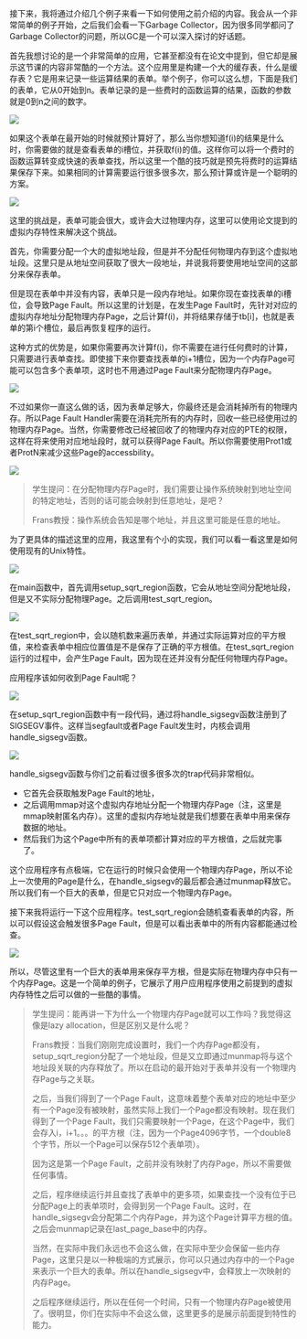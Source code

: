 接下来，我将通过介绍几个例子来看一下如何使用之前介绍的内容。我会从一个非常简单的例子开始，之后我们会看一下Garbage Collector，因为很多同学都问了Garbage Collector的问题，所以GC是一个可以深入探讨的好话题。

首先我想讨论的是一个非常简单的应用，它甚至都没有在论文中提到，但它却是展示这节课的内容非常酷的一个方法。这个应用里是构建一个大的缓存表，什么是缓存表？它是用来记录一些运算结果的表单。举个例子，你可以这么想，下面是我们的表单，它从0开始到n。表单记录的是一些费时的函数运算的结果，函数的参数就是0到n之间的数字。

[![](https://github.com/huihongxiao/MIT6.S081/raw/master/.gitbook/assets/image%20(149).png)](https://github.com/huihongxiao/MIT6.S081/blob/master/.gitbook/assets/image%20\(149\).png)

如果这个表单在最开始的时候就预计算好了，那么当你想知道f(i)的结果是什么时，你需要做的就是查看表单的i槽位，并获取f(i)的值。这样你可以将一个费时的函数运算转变成快速的表单查找，所以这里一个酷的技巧就是预先将费时的运算结果保存下来。如果相同的计算需要运行很多很多次，那么预计算或许是一个聪明的方案。

[![](https://github.com/huihongxiao/MIT6.S081/raw/master/.gitbook/assets/image%20(155).png)](https://github.com/huihongxiao/MIT6.S081/blob/master/.gitbook/assets/image%20\(155\).png)

这里的挑战是，表单可能会很大，或许会大过物理内存，这里可以使用论文提到的虚拟内存特性来解决这个挑战。

首先，你需要分配一个大的虚拟地址段，但是并不分配任何物理内存到这个虚拟地址段。这里只是从地址空间获取了很大一段地址，并说我将要使用地址空间的这部分来保存表单。

但是现在表单中并没有内容，表单只是一段内存地址。如果你现在查找表单的i槽位，会导致Page Fault。所以这里的计划是，在发生Page Fault时，先针对对应的虚拟内存地址分配物理内存Page，之后计算f(i)，并将结果存储于tb[i]，也就是表单的第i个槽位，最后再恢复程序的运行。

这种方式的优势是，如果你需要再次计算f(i)，你不需要在进行任何费时的计算，只需要进行表单查找。即使接下来你要查找表单的i+1槽位，因为一个内存Page可能可以包含多个表单项，这时也不用通过Page Fault来分配物理内存Page。

[![](https://github.com/huihongxiao/MIT6.S081/raw/master/.gitbook/assets/image%20(39).png)](https://github.com/huihongxiao/MIT6.S081/blob/master/.gitbook/assets/image%20\(39\).png)

不过如果你一直这么做的话，因为表单足够大，你最终还是会消耗掉所有的物理内存。所以Page Fault Handler需要在消耗完所有的内存时，回收一些已经使用过的物理内存Page。当然，你需要修改已经被回收了的物理内存对应的PTE的权限，这样在将来使用对应地址段时，就可以获得Page Fault。所以你需要使用Prot1或者ProtN来减少这些Page的accessbility。

[![](https://github.com/huihongxiao/MIT6.S081/raw/master/.gitbook/assets/image%20(26).png)](https://github.com/huihongxiao/MIT6.S081/blob/master/.gitbook/assets/image%20\(26\).png)

> 学生提问：在分配物理内存Page时，我们需要让操作系统映射到地址空间的特定地址，否则的话可能会映射到任意地址，是吧？
> 
> Frans教授：操作系统会告知是哪个地址，并且这里可能是任意的地址。

为了更具体的描述这里的应用，我这里有个小的实现，我们可以看一看这里是如何使用现有的Unix特性。

[![](https://github.com/huihongxiao/MIT6.S081/raw/master/.gitbook/assets/image%20(154).png)](https://github.com/huihongxiao/MIT6.S081/blob/master/.gitbook/assets/image%20\(154\).png)

在main函数中，首先调用setup_sqrt_region函数，它会从地址空间分配地址段，但是又不实际分配物理Page。之后调用test_sqrt_region。

[![](https://github.com/huihongxiao/MIT6.S081/raw/master/.gitbook/assets/image%20(134).png)](https://github.com/huihongxiao/MIT6.S081/blob/master/.gitbook/assets/image%20\(134\).png)

在test_sqrt_region中，会以随机数来遍历表单，并通过实际运算对应的平方根值，来检查表单中相应位置值是不是保存了正确的平方根值。在test_sqrt_region运行的过程中，会产生Page Fault，因为现在还并没有分配任何物理内存Page。

应用程序该如何收到Page Fault呢？

[![](https://github.com/huihongxiao/MIT6.S081/raw/master/.gitbook/assets/image%20(104).png)](https://github.com/huihongxiao/MIT6.S081/blob/master/.gitbook/assets/image%20\(104\).png)

在setup_sqrt_region函数中有一段代码，通过将handle_sigsegv函数注册到了SIGSEGV事件。这样当segfault或者Page Fault发生时，内核会调用handle_sigsegv函数。

[![](https://github.com/huihongxiao/MIT6.S081/raw/master/.gitbook/assets/image%20(56).png)](https://github.com/huihongxiao/MIT6.S081/blob/master/.gitbook/assets/image%20\(56\).png)

handle_sigsegv函数与你们之前看过很多很多次的trap代码非常相似。

- 它首先会获取触发Page Fault的地址，
- 之后调用mmap对这个虚拟内存地址分配一个物理内存Page（注，这里是mmap映射匿名内存）。这里的虚拟内存地址就是我们想要在表单中用来保存数据的地址。
- 然后我们为这个Page中所有的表单项都计算对应的平方根值，之后就完事了。

这个应用程序有点极端，它在运行的时候只会使用一个物理内存Page，所以不论上一次使用的Page是什么，在handle_sigsegv的最后都会通过munmap释放它。所以我们有一个巨大的表单，但是它只对应一个物理内存Page。

接下来我将运行一下这个应用程序。test_sqrt_region会随机查看表单的内容，所以可以假设这会触发很多Page Fault，但是可以看出表单中的所有内容都能通过检查。

[![](https://github.com/huihongxiao/MIT6.S081/raw/master/.gitbook/assets/image%20(97).png)](https://github.com/huihongxiao/MIT6.S081/blob/master/.gitbook/assets/image%20\(97\).png)

所以，尽管这里有一个巨大的表单用来保存平方根，但是实际在物理内存中只有一个内存Page。这是一个简单的例子，它展示了用户应用程序使用之前提到的虚拟内存特性之后可以做的一些酷的事情。

> 学生提问：能再讲一下为什么一个物理内存Page就可以工作吗？我觉得这像是lazy allocation，但是区别又是什么呢？
> 
> Frans教授：当我们刚刚完成设置时，我们一个内存Page都没有，setup_sqrt_region分配了一个地址段，但是又立即通过munmap将与这个地址段关联的内存释放了。所以在启动的最开始对于表单并没有一个物理内存Page与之关联。
> 
> 之后，当我们得到了一个Page Fault，这意味着整个表单对应的地址中至少有一个Page没有被映射，虽然实际上我们一个Page都没有映射。现在我们得到了一个Page Fault，我们只需要映射一个Page，在这个Page中，我们会存入i，i+1。。。的平方根（注，因为一个Page4096字节，一个double8个字节，所以一个Page可以保存512个表单项）。
> 
> 因为这是第一个Page Fault，之前并没有映射了内存Page，所以不需要做任何事情。
> 
> 之后，程序继续运行并且查找了表单中的更多项，如果查找一个没有位于已分配Page上的表单项时，会得到另一个Page Fault。这时，在handle_sigsegv会分配第二个内存Page，并为这个Page计算平方根的值。之后会munmap记录在last_page_base中的内存。
> 
> 当然，在实际中我们永远也不会这么做，在实际中至少会保留一些内存Page，这里只是以一种极端的方式展示，你可以只通过内存中的一个Page来表示一个巨大的表单。所以在handle_sigsegv中，会释放上一次映射的内存Page。
> 
> 之后程序继续运行，所以在任何一个时间，只有一个物理内存Page被使用了。很明显，你们在实际中不会这么做，这里更多的是展示前面提到特性的能力。